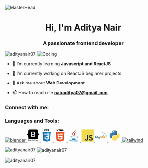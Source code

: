 ![MasterHead](https://www.arkasoftwares.com/blog/wp-content/uploads/2021/01/header_banner-2.jpg)
<h1 align="center">Hi, I'm Aditya Nair</h1>
<h3 align="center">A passionate frontend developer</h3>
<!--<img align="right" alt="Coding" width="400" src="https://cdn.dribbble.com/users/116207...">-->
<img align="right" alt="Coding" width="400" src="https://www.wingstechsolutions.com/wp-content/uploads/2022/03/full-stack-development.gif">

<p align="left"> <img src="https://komarev.com/ghpvc/?username=adityanair07&label=Profile%20views&color=0e75b6&style=flat" alt="adityanair07" /> </p>

- 🌱 I’m currently learning **Javascript and ReactJS**

- 🔭 I’m currently working on ReactJS beginner projects

- 💬 Ask me about **Web Development**

- 📫 How to reach me **nairaditya07@gmail.com**


<h3 align="left">Connect with me:</h3>
<p align="left">
</p>

<h3 align="left">Languages and Tools:</h3>
<p align="left"> <a href="https://www.blender.org/" target="_blank" rel="noreferrer"> <img src="https://download.blender.org/branding/community/blender_community_badge_white.svg" alt="blender" width="40" height="40"/> </a> <a href="https://getbootstrap.com" target="_blank" rel="noreferrer"> <img src="https://raw.githubusercontent.com/devicons/devicon/master/icons/bootstrap/bootstrap-plain-wordmark.svg" alt="bootstrap" width="40" height="40"/> </a> <a href="https://www.w3schools.com/css/" target="_blank" rel="noreferrer"> <img src="https://raw.githubusercontent.com/devicons/devicon/master/icons/css3/css3-original-wordmark.svg" alt="css3" width="40" height="40"/> </a> <a href="https://www.w3.org/html/" target="_blank" rel="noreferrer"> <img src="https://raw.githubusercontent.com/devicons/devicon/master/icons/html5/html5-original-wordmark.svg" alt="html5" width="40" height="40"/> </a> <a href="https://www.java.com" target="_blank" rel="noreferrer"> <img src="https://raw.githubusercontent.com/devicons/devicon/master/icons/java/java-original.svg" alt="java" width="40" height="40"/> </a> <a href="https://developer.mozilla.org/en-US/docs/Web/JavaScript" target="_blank" rel="noreferrer"> <img src="https://raw.githubusercontent.com/devicons/devicon/master/icons/javascript/javascript-original.svg" alt="javascript" width="40" height="40"/> </a> <a href="https://www.mysql.com/" target="_blank" rel="noreferrer"> <img src="https://raw.githubusercontent.com/devicons/devicon/master/icons/mysql/mysql-original-wordmark.svg" alt="mysql" width="40" height="40"/> </a> <a href="https://www.python.org" target="_blank" rel="noreferrer"> <img src="https://raw.githubusercontent.com/devicons/devicon/master/icons/python/python-original.svg" alt="python" width="40" height="40"/> </a> <a href="https://tailwindcss.com/" target="_blank" rel="noreferrer"> <img src="https://www.vectorlogo.zone/logos/tailwindcss/tailwindcss-icon.svg" alt="tailwind" width="40" height="40"/> </a> </p>

<p><img align="left" src="https://github-readme-stats.vercel.app/api/top-langs?username=adityanair07&show_icons=true&locale=en&layout=compact&theme=synthwave" alt="adityanair07" /></p>

<p>&nbsp;<img align="center" src="https://github-readme-stats.vercel.app/api?username=adityanair07&show_icons=true&locale=en&theme=synthwave" alt="adityanair07" /></p>

<p><img align="center" src="https://github-readme-streak-stats.herokuapp.com/?user=adityanair07&theme=synthwave" alt="adityanair07" /></p>

